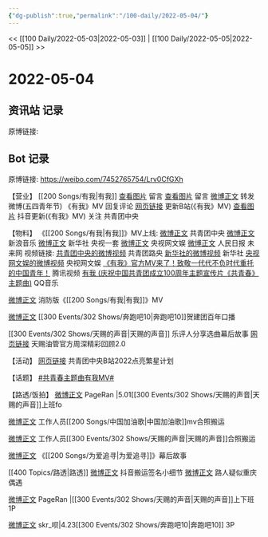 ```yaml
---
{"dg-publish":true,"permalink":"/100-daily/2022-05-04/"}
---
```



<< [[100 Daily/2022-05-03\|2022-05-03]] | [[100 Daily/2022-05-05\|2022-05-05]] >>

# 2022-05-04

## 资讯站 记录

原博链接:

## Bot 记录

原博链接: https://weibo.com/7452765754/Lrv0CfGXh

【营业】
[[200 Songs/有我\|有我]]
[查看图片](https://wx2.sinaimg.cn/large/0088n2Pggy1h1woisowyoj30yi0eot9n.jpg) 留言 [](https://m.weibo.cn/1736988591/4764331055517377)
[查看图片](https://wx1.sinaimg.cn/large/0088n2Pggy1h1woj9eh6bj30yi08x0t0.jpg) 留言 [微博正文](https://m.weibo.cn/3937348351/4765342293823801)
[](https://m.weibo.cn/1736988591/4765191424967358) 转发微博(五四青年节)
[](https://m.weibo.cn/1736988591/4765344113361592) 《有我》MV
[](https://m.weibo.cn/1736988591/4763732301056623) 回复评论
[网页链接](https://weibo.cn/sinaurl?u=https%3A%2F%2Fb23.tv%2FuiHhtVP) 更新B站(《有我》MV)
[查看图片](https://wx2.sinaimg.cn/large/0088n2Pggy1h1wojvefk5j30u01hd0wi.jpg) 抖音更新(《有我》MV)
关注 共青团中央

【物料】
《[[200 Songs/有我\|有我]]》MV上线:
[微博正文](https://m.weibo.cn/3937348351/4765342293823801) 共青团中央
[微博正文](https://m.weibo.cn/1266269835/4765343022585732) 新浪音乐
[微博正文](https://m.weibo.cn/1699432410/4765362714839414) 新华社
[](https://m.weibo.cn/2024623547/4765381296653619) 央视一套
[微博正文](https://m.weibo.cn/7735105675/4765413781017169) 央视网文娱
[微博正文](https://m.weibo.cn/2803301701/4765483490085161) 人民日报
[](https://m.weibo.cn/2409482243/4765497180558126) 未来网
视频链接:
[共青团中央的微博视频](https://video.weibo.com/show?fid=1034:4765344284475429) 共青团路央
[新华社的微博视频](https://video.weibo.com/show?fid=1034:4765358670938216) 新华社
[央视网文娱的微博视频](https://video.weibo.com/show?fid=1034:4765409363296399) 央视网文娱
[《有我》官方MV来了！致敬一代代不负时代重托的中国青年！](https://weibo.cn/sinaurl?u=https%3A%2F%2Fv.qq.com%2Fx%2Fpage%2Fe3335gsi5kq.html) 腾讯视频
[有我 (庆祝中国共青团成立100周年主题宣传片《共青春》主题曲)](https://weibo.cn/sinaurl?u=https%3A%2F%2Fc.y.qq.com%2Fbase%2Ffcgi-bin%2Fu%3F__%3D7if2tQhEOB7o) QQ音乐

[微博正文](https://m.weibo.cn/3549916270/4765342402873769) 消防版《[[200 Songs/有我\|有我]]》MV

[微博正文](https://m.weibo.cn/5242381821/4765347103641909) [[300 Events/302 Shows/奔跑吧10\|奔跑吧10]]贺建团百年口播

[[300 Events/302 Shows/天赐的声音\|天赐的声音]]
[](https://m.weibo.cn/1711437447/4765477798939548) 乐评人分享选曲幕后故事
[网页链接](https://weibo.cn/sinaurl?u=https%3A%2F%2Fyoutu.be%2F3Gn6gPWiD7Y) 天赐油管官方周深精彩回顾2.0

【活动】
[网页链接](https://weibo.cn/sinaurl?u=https%3A%2F%2Fb23.tv%2FPQj49az) 共青团中央B站2022点亮繁星计划

【话题】
[#共青春主题曲有我MV#](https://s.weibo.com/weibo?q=%23%E5%85%B1%E9%9D%92%E6%98%A5%E4%B8%BB%E9%A2%98%E6%9B%B2%E6%9C%89%E6%88%91MV%23)

【路透/饭拍】
[微博正文](https://m.weibo.cn/7633014126/4765329974888556) PageRan |5.01[[300 Events/302 Shows/天赐的声音\|天赐的声音]]上班fo

[微博正文](https://m.weibo.cn/6335059267/4765424023504184) 工作人员[[200 Songs/中国加油歌\|中国加油歌]]mv合照搬运

[微博正文](https://m.weibo.cn/7633014126/4765473494798363) 工作人员[[300 Events/302 Shows/天赐的声音\|天赐的声音]]合照搬运

[微博正文](https://m.weibo.cn/5779263512/4765508219701469) 《[[200 Songs/为爱追寻\|为爱追寻]]》幕后故事

[[400 Topics/路透\|路透]]
[微博正文](https://m.weibo.cn/7316571481/4765518257455514) 抖音搬运签名小细节
[微博正文](https://m.weibo.cn/5178251497/4765500754365554) 路人疑似重庆偶遇

[微博正文](https://m.weibo.cn/7633014126/4765541137121412) PageRan |[[300 Events/302 Shows/天赐的声音\|天赐的声音]]上下班1P

[微博正文](https://m.weibo.cn/6433509682/4765513022968284) skr_呗|4.23[[300 Events/302 Shows/奔跑吧10\|奔跑吧10]] 3P
